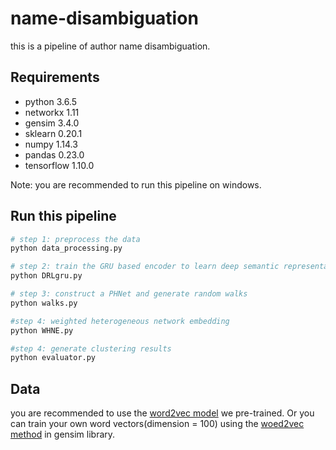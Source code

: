 # name-disambiguation
this is a pipeline of author name disambiguation.

## Requirements

* python 3.6.5
* networkx 1.11
* gensim 3.4.0
* sklearn 0.20.1
* numpy 1.14.3
* pandas 0.23.0
* tensorflow 1.10.0

Note: you are recommended to run this pipeline on windows.

## Run this pipeline
```bash
# step 1: preprocess the data
python data_processing.py

# step 2: train the GRU based encoder to learn deep semantic representations
python DRLgru.py 

# step 3: construct a PHNet and generate random walks
python walks.py

#step 4: weighted heterogeneous network embedding
python WHNE.py

#step 4: generate clustering results
python evaluator.py
```


## Data

 you are recommended to use the [word2vec model](https://1drv.ms/u/s!AvNheLYVCGGGayqTjhiXoOgRc9w) we pre-trained. Or you can train your own word vectors(dimension = 100) using the [woed2vec method](https://radimrehurek.com/gensim/models/word2vec.html) in gensim library.

